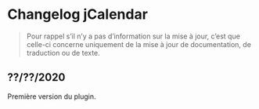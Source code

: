 # Changelog jCalendar

> Pour rappel s’il n’y a pas d’information sur la mise à jour, c’est que celle-ci concerne uniquement de la mise à jour de documentation, de traduction ou de texte.

## ??/??/2020

Première version du plugin.

